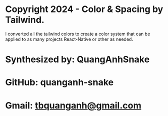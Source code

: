 # Copyright 2024 - Color & Spacing by Tailwind.

I converted all the tailwind colors to create a color system that can be applied to as many projects React-Native or other as needed.

# Synthesized by: QuangAnhSnake

# GitHub: quanganh-snake

# Gmail: tbquanganh@gmail.com
